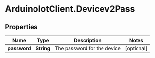 # ArduinoIotClient.Devicev2Pass

## Properties

Name | Type | Description | Notes
------------ | ------------- | ------------- | -------------
**password** | **String** | The password for the device | [optional] 


